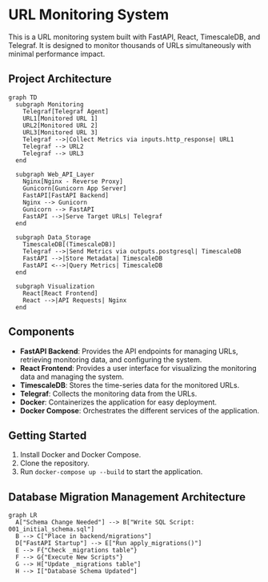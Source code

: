# URL Monitoring System

This is a URL monitoring system built with FastAPI, React, TimescaleDB, and Telegraf. It is designed to monitor thousands of URLs simultaneously with minimal performance impact.

## Project Architecture

```mermaid
graph TD
  subgraph Monitoring
    Telegraf[Telegraf Agent]
    URL1[Monitored URL 1]
    URL2[Monitored URL 2]
    URL3[Monitored URL 3]
    Telegraf -->|Collect Metrics via inputs.http_response| URL1
    Telegraf --> URL2
    Telegraf --> URL3
  end

  subgraph Web_API_Layer
    Nginx[Nginx - Reverse Proxy]
    Gunicorn[Gunicorn App Server]
    FastAPI[FastAPI Backend]
    Nginx --> Gunicorn
    Gunicorn --> FastAPI
    FastAPI -->|Serve Target URLs| Telegraf
  end

  subgraph Data_Storage
    TimescaleDB[(TimescaleDB)]
    Telegraf -->|Send Metrics via outputs.postgresql| TimescaleDB
    FastAPI -->|Store Metadata| TimescaleDB
    FastAPI <-->|Query Metrics| TimescaleDB
  end

  subgraph Visualization
    React[React Frontend]
    React -->|API Requests| Nginx
  end
```

## Components

*   **FastAPI Backend**: Provides the API endpoints for managing URLs, retrieving monitoring data, and configuring the system.
*   **React Frontend**: Provides a user interface for visualizing the monitoring data and managing the system.
*   **TimescaleDB**: Stores the time-series data for the monitored URLs.
*   **Telegraf**: Collects the monitoring data from the URLs.
*   **Docker**: Containerizes the application for easy deployment.
*   **Docker Compose**: Orchestrates the different services of the application.

## Getting Started

1.  Install Docker and Docker Compose.
2.  Clone the repository.
3.  Run `docker-compose up --build` to start the application.


## Database Migration Management Architecture
```mermaid
graph LR
  A["Schema Change Needed"] --> B["Write SQL Script: 001_initial_schema.sql"]
  B --> C["Place in backend/migrations"]
  D["FastAPI Startup"] --> E["Run apply_migrations()"]
  E --> F{"Check _migrations table"}
  F --> G{"Execute New Scripts"}
  G --> H["Update _migrations table"]
  H --> I["Database Schema Updated"]
```